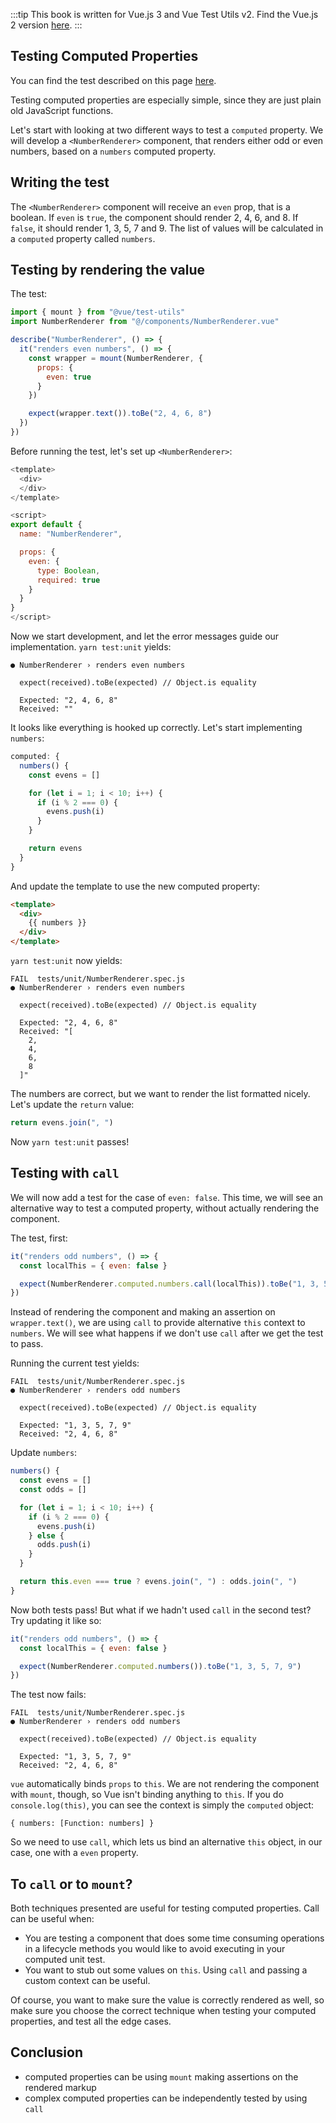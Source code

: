 :::tip This book is written for Vue.js 3 and Vue Test Utils v2.
Find the Vue.js 2 version [here](/).
:::

## Testing Computed Properties

You can find the test described on this page [here](https://github.com/lmiller1990/vue-testing-handbook/tree/master/demo-app/tests/unit/NumberRenderer.spec.js).

Testing computed properties are especially simple, since they are just plain old JavaScript functions.

Let's start with looking at two different ways to test a `computed` property. We will develop a `<NumberRenderer>` component, that renders either odd or even numbers, based on a `numbers` computed property. 

## Writing the test

The `<NumberRenderer>` component will receive an `even` prop, that is a boolean. If `even` is `true`, the component should render 2, 4, 6, and 8. If `false`, it should render 1, 3, 5, 7 and 9. The list of values will be calculated in a `computed` property called `numbers`.

## Testing by rendering the value

The test:

```js
import { mount } from "@vue/test-utils"
import NumberRenderer from "@/components/NumberRenderer.vue"

describe("NumberRenderer", () => {
  it("renders even numbers", () => {
    const wrapper = mount(NumberRenderer, {
      props: {
        even: true
      }
    })

    expect(wrapper.text()).toBe("2, 4, 6, 8")
  })
})
```

Before running the test, let's set up `<NumberRenderer>`:

```js
<template>
  <div>
  </div>
</template>

<script>
export default {
  name: "NumberRenderer",

  props: {
    even: {
      type: Boolean,
      required: true
    }
  }
}
</script>
```

Now we start development, and let the error messages guide our implementation. `yarn test:unit` yields:

```
● NumberRenderer › renders even numbers

  expect(received).toBe(expected) // Object.is equality

  Expected: "2, 4, 6, 8"
  Received: ""
```

It looks like everything is hooked up correctly. Let's start implementing `numbers`:

```js
computed: {
  numbers() {
    const evens = []

    for (let i = 1; i < 10; i++) {
      if (i % 2 === 0) {
        evens.push(i)
      }
    }

    return evens
  }
}
```

And update the template to use the new computed property:

```html
<template>
  <div>
    {{ numbers }}
  </div>
</template>
```

`yarn test:unit` now yields:

```
FAIL  tests/unit/NumberRenderer.spec.js
● NumberRenderer › renders even numbers

  expect(received).toBe(expected) // Object.is equality

  Expected: "2, 4, 6, 8"
  Received: "[
    2,
    4,
    6,
    8
  ]"
```

The numbers are correct, but we want to render the list formatted nicely. Let's update the `return` value:

```js
return evens.join(", ")
```

Now `yarn test:unit` passes! 

## Testing with `call` 

We will now add a test for the case of `even: false`. This time, we will see an alternative way to test a computed property, without actually rendering the component.

The test, first:

```js
it("renders odd numbers", () => {
  const localThis = { even: false }

  expect(NumberRenderer.computed.numbers.call(localThis)).toBe("1, 3, 5, 7, 9")
})
```

Instead of rendering the component and making an assertion on `wrapper.text()`, we are using `call` to provide alternative `this` context to `numbers`. We will see what happens if we don't use `call` after we get the test to pass.

Running the current test yields:

```
FAIL  tests/unit/NumberRenderer.spec.js
● NumberRenderer › renders odd numbers

  expect(received).toBe(expected) // Object.is equality

  Expected: "1, 3, 5, 7, 9"
  Received: "2, 4, 6, 8"
```

Update `numbers`:


```js
numbers() {
  const evens = []
  const odds = []

  for (let i = 1; i < 10; i++) {
    if (i % 2 === 0) {
      evens.push(i)
    } else {
      odds.push(i)
    }
  }

  return this.even === true ? evens.join(", ") : odds.join(", ")
}
```

Now both tests pass! But what if we hadn't used `call` in the second test? Try updating it like so:

```js
it("renders odd numbers", () => {
  const localThis = { even: false }

  expect(NumberRenderer.computed.numbers()).toBe("1, 3, 5, 7, 9")
})
```

The test now fails:

```
FAIL  tests/unit/NumberRenderer.spec.js
● NumberRenderer › renders odd numbers

  expect(received).toBe(expected) // Object.is equality

  Expected: "1, 3, 5, 7, 9"
  Received: "2, 4, 6, 8"
```

`vue` automatically binds `props` to `this`. We are not rendering the component with `mount`, though, so Vue isn't binding anything to `this`. If you do `console.log(this)`, you can see the context is simply the `computed` object:

```
{ numbers: [Function: numbers] }
```

So we need to use `call`, which lets us bind an alternative `this` object, in our case, one with a `even` property.

## To `call` or to `mount`?

Both techniques presented are useful for testing computed properties. Call can be useful when:

- You are testing a component that does some time consuming operations in a lifecycle methods you would like to avoid executing in your computed unit test.
- You want to stub out some values on `this`. Using `call` and passing a custom context can be useful. 

Of course, you want to make sure the value is correctly rendered as well, so make sure you choose the correct technique when testing your computed properties, and test all the edge cases.

## Conclusion

- computed properties can be using `mount` making assertions on the rendered markup
- complex computed properties can be independently tested by using `call`
